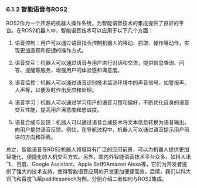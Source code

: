 ### 6.1.2 智能语音与ROS2

ROS2作为一个开源的机器人操作系统，为智能语音技术的集成提供了良好的平台。在ROS2机器人中，智能语音技术可以应用于以下几个方面：

1. 语音控制：用户可以通过语音指令控制机器人的移动、抓取、操作等动作，实现更加直观和便捷的操作方式。

2. 语音交互：机器人可以通过语音与用户进行对话和交流，提供信息查询、问答、提醒等服务，增强用户的体验感和满意度。

3. 语音监控：机器人可以通过语音识别技术监测环境中的声音信号，如警报声、人声等，以便及时作出反应和处理。

4. 语音学习：机器人可以通过学习用户的语音习惯和偏好，不断优化自身的语音交互性能，提高用户满意度和忠诚度。

5. 语音合成与反馈：机器人可以通过语音合成技术将文本信息转换为语音输出，向用户提供语音反馈。例如，在导航过程中，机器人可以通过语音提示用户前进的方向和距离。

总之，智能语音在ROS2机器人领域具有广泛的应用前景，可以为机器人提供更加智能化、便捷化的人机交互方式。另外，国内外智能语音技术平台众多，如科大讯飞、百度、Google Assistant、Apple Siri和Amazon Alexa等，它们为开发者提供了强大的技术支持，使得智能语音应用的开发更加便捷高效。后续，我们以科大讯飞和百度飞桨paddlespeech为例，分别介绍二者如何与ROS2集成。

